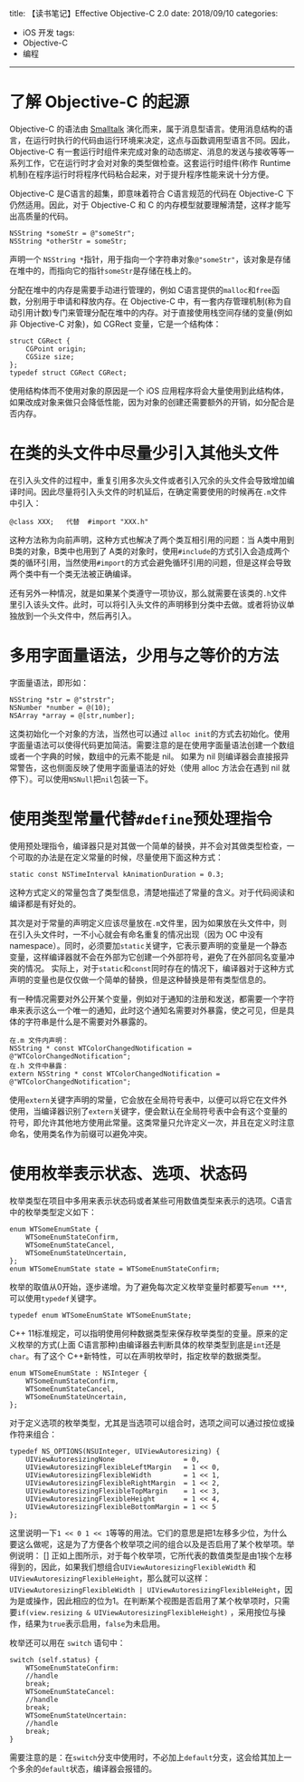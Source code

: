 title: 【读书笔记】Effective Objective-C 2.0
date: 2018/09/10
categories:
- iOS 开发
tags:
- Objective-C
- 编程
---

# 了解 Objective-C 的起源
Objective-C 的语法由 [Smalltalk](https://zh.wikipedia.org/wiki/Smalltalk) 演化而来，属于消息型语言。使用消息结构的语言，在运行时执行的代码由运行环境来决定，这点与函数调用型语言不同。因此，Objective-C 有一套运行时组件来完成对象的动态绑定、消息的发送与接收等等一系列工作，它在运行时才会对对象的类型做检查。这套运行时组件(称作 Runtime机制)在程序运行时将程序代码粘合起来，对于提升程序性能来说十分方便。

Objective-C 是C语言的超集，即意味着符合 C语言规范的代码在 Objective-C 下仍然适用。因此，对于 Objective-C 和 C 的内存模型就要理解清楚，这样才能写出高质量的代码。
```
NSString *someStr = @"someStr";
NSString *otherStr = someStr;
```
声明一个 `NSString *`指针，用于指向一个字符串对象`@"someStr"`，该对象是存储在堆中的，而指向它的指针`someStr`是存储在栈上的。

分配在堆中的内存是需要手动进行管理的，例如 C语言提供的`malloc`和`free`函数，分别用于申请和释放内存。在 Objective-C 中，有一套内存管理机制(称为自动引用计数)专门来管理分配在堆中的内存。对于直接使用栈空间存储的变量(例如非 Objective-C 对象)，如 CGRect 变量，它是一个结构体：
```
struct CGRect {
    CGPoint origin;
    CGSize size;
};
typedef struct CGRect CGRect;
```
使用结构体而不使用对象的原因是一个 iOS 应用程序将会大量使用到此结构体，如果改成对象来做只会降低性能，因为对象的创建还需要额外的开销，如分配合是否内存。

# 在类的头文件中尽量少引入其他头文件
在引入头文件的过程中，重复引用多次头文件或者引入冗余的头文件会导致增加编译时间。因此尽量将引入头文件的时机延后，在确定需要使用的时候再在`.m`文件中引入：
```
@class XXX;   代替  #import "XXX.h"
```
这种方法称为向前声明，这种方式也解决了两个类互相引用的问题：当 A类中用到 B类的对象，B类中也用到了 A类的对象时，使用`#include`的方式引入会造成两个类的循环引用，当然使用`#import`的方式会避免循环引用的问题，但是这样会导致两个类中有一个类无法被正确编译。

还有另外一种情况，就是如果某个类遵守一项协议，那么就需要在该类的`.h`文件里引入该头文件。此时，可以将引入头文件的声明移到分类中去做。或者将协议单独放到一个头文件中，然后再引入。
# 多用字面量语法，少用与之等价的方法
字面量语法，即形如：
```
NSString *str = @"strstr";
NSNumber *number = @(10);
NSArray *array = @[str,number];
```
这类初始化一个对象的方法，当然也可以通过 `alloc init`的方式去初始化。使用字面量语法可以使得代码更加简洁。需要注意的是在使用字面量语法创建一个数组或者一个字典的时候，数组中的元素不能是 nil。 如果为 nil 则编译器会直接报异常警告，这也侧面反映了使用字面量语法的好处（使用 alloc 方法会在遇到 nil 就停下）。可以使用`NSNull`把`nil`包装一下。
# 使用类型常量代替`#define`预处理指令
使用预处理指令，编译器只是对其做一个简单的替换，并不会对其做类型检查，一个可取的办法是在定义常量的时候，尽量使用下面这种方式：
```
static const NSTimeInterval kAnimationDuration = 0.3;
```
这种方式定义的常量包含了类型信息，清楚地描述了常量的含义。对于代码阅读和编译都是有好处的。

其次是对于常量的声明定义应该尽量放在`.m`文件里，因为如果放在头文件中，则在引入头文件时，一不小心就会有命名重复的情况出现（因为 OC 中没有 namespace）。同时，必须要加`static`关键字，它表示要声明的变量是一个静态变量，这样编译器就不会在外部为它创建一个外部符号，避免了在外部同名变量冲突的情况。
实际上，对于`static`和`const`同时存在的情况下，编译器对于这种方式声明的变量也是仅仅做一个简单的替换，但是这种替换是带有类型信息的。

有一种情况需要对外公开某个变量，例如对于通知的注册和发送，都需要一个字符串来表示这么一个唯一的通知，此时这个通知名需要对外暴露，使之可见，但是具体的字符串是什么是不需要对外暴露的。
```
在.m 文件内声明：
NSString * const WTColorChangedNotification = @"WTColorChangedNotification";
在.h 文件中暴露：
extern NSString * const WTColorChangedNotification = @"WTColorChangedNotification";
```
使用`extern`关键字声明的常量，它会放在全局符号表中，以便可以将它在文件外使用，当编译器识别了`extern`关键字，便会默认在全局符号表中会有这个变量的符号，即允许其他地方使用此常量。这类常量只允许定义一次，并且在定义时注意命名，使用类名作为前缀可以避免冲突。

# 使用枚举表示状态、选项、状态码
枚举类型在项目中多用来表示状态码或者某些可用数值类型来表示的选项。C语言中的枚举类型定义如下：
```
enum WTSomeEnumState {
    WTSomeEnumStateConfirm,
    WTSomeEnumStateCancel,
    WTSomeEnumStateUncertain,
};
enum WTSomeEnumState state = WTSomeEnumStateConfirm;
```
枚举的取值从0开始，逐步递增。为了避免每次定义枚举变量时都要写`enum ***`,可以使用`typedef`关键字。
```
typedef enum WTSomeEnumState WTSomeEnumState;
```
C++ 11标准规定，可以指明使用何种数据类型来保存枚举类型的变量。原来的定义枚举的方式(上面 C语言那种)由编译器去判断具体的枚举类型到底是`int`还是`char`。有了这个 C++新特性，可以在声明枚举时，指定枚举的数据类型。
```
enum WTSomeEnumState : NSInteger {
    WTSomeEnumStateConfirm,
    WTSomeEnumStateCancel,
    WTSomeEnumStateUncertain,
};
```
对于定义选项的枚举类型，尤其是当选项可以组合时，选项之间可以通过按位或操作符来组合：
```
typedef NS_OPTIONS(NSUInteger, UIViewAutoresizing) {
    UIViewAutoresizingNone                 = 0,
    UIViewAutoresizingFlexibleLeftMargin   = 1 << 0,
    UIViewAutoresizingFlexibleWidth        = 1 << 1,
    UIViewAutoresizingFlexibleRightMargin  = 1 << 2,
    UIViewAutoresizingFlexibleTopMargin    = 1 << 3,
    UIViewAutoresizingFlexibleHeight       = 1 << 4,
    UIViewAutoresizingFlexibleBottomMargin = 1 << 5
};
```
这里说明一下`1 << 0 1 << 1`等等的用法。它们的意思是把1左移多少位，为什么要这么做呢，这是为了方便各个枚举项之间的组合以及是否启用了某个枚举项。举例说明：
[]
正如上图所示，对于每个枚举项，它所代表的数值类型是由1挨个左移得到的，因此，如果我们想组合`UIViewAutoresizingFlexibleWidth` 和 `UIViewAutoresizingFlexibleHeight`，那么就可以这样：`UIViewAutoresizingFlexibleWidth | UIViewAutoresizingFlexibleHeight`，因为是或操作，因此相应的位为1。在判断某个视图是否启用了某个枚举项时，只需要`if(view.resizing & UIViewAutoresizingFlexibleHeight)` ，采用按位与操作，结果为`true`表示启用，`false`为未启用。

枚举还可以用在 `switch` 语句中：
```
switch (self.status) {
    WTSomeEnumStateConfirm:
    //handle
    break;
    WTSomeEnumStateCancel:
    //handle
    break;
    WTSomeEnumStateUncertain:
    //handle
    break;
}
```
需要注意的是：在`switch`分支中使用时，不必加上`default`分支，这会给其加上一个多余的`default`状态，编译器会报错的。
